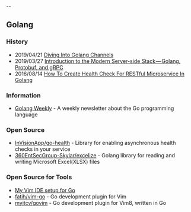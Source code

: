 
--
## Golang

### History
- 2019/04/21 [Diving Into Golang Channels](https://itnext.io/diving-into-golang-channels-e9e610d586e8)
- 2019/03/27 [Introduction to the Modern Server-side Stack — Golang, Protobuf, and gRPC](https://medium.com/velotio-perspectives/introduction-to-the-modern-server-side-stack-golang-protobuf-and-grpc-40407486568)
- 2016/08/14 [How To Create Health Check For RESTful Microservice In Golang](http://goinbigdata.com/how-to-create-health-check-for-restful-microservice-in-golang/)


### Information
- [Golang Weekly](https://golangweekly.com/) - A weekly newsletter about the Go programming language


### Open Source
- [InVisionApp/go-health](https://github.com/InVisionApp/go-health) - Library for enabling asynchronous health checks in your service
- [360EntSecGroup-Skylar/excelize](https://github.com/360EntSecGroup-Skylar/excelize) - Golang library for reading and writing Microsoft Excel(XLSX) files


### Open Source for Tools
- [My Vim IDE setup for Go](https://tpaschalis.github.io/vim-go-setup/)
- [fatih/vim-go](https://github.com/fatih/vim-go) - Go development plugin for Vim
- [myitcv/govim](https://github.com/myitcv/govim) -  Go development plugin for Vim8, written in Go

